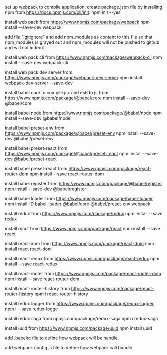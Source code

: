 set up webpack to compile application:
 create package.json file by installing npm from https://docs.npmjs.com/cli/init:
 npm init --yes

 install web pack from https://www.npmjs.com/package/webpack
 npm install --save-dev webpack

 add file ".gitignore" and add npm_modules as content to this file so that npm_modules is grayed out and npm_modules will not be pushed to github and will not index it.
 
 install web pack cli from https://www.npmjs.com/package/webpack-cli
 npm install --save-dev webpack-cli
 
 install web pack dev server from https://www.npmjs.com/package/webpack-dev-server
 npm install webpack-dev-server --save-dev

 install babel core to compile jsx and es6 to js from https://www.npmjs.com/package/@babel/core
 npm install --save-dev @babel/core
 
 install babel node from https://www.npmjs.com/package/@babel/node
 npm install --save-dev @babel/node
 
 install babel preset-env from https://www.npmjs.com/package/@babel/preset-env
 npm install --save-dev @babel/preset-env

 install babel preset-react from https://www.npmjs.com/package/@babel/preset-react
 npm install --save-dev @babel/preset-react
 
  install babel preset-react from https://www.npmjs.com/package/react-router-dom
npm install --save react-router-dom
 

 install babel register from https://www.npmjs.com/package/@babel/register
 npm install --save-dev @babel/register
 
 install babel loader from https://www.npmjs.com/package/babel-loader
 npm install -D babel-loader @babel/core @babel/preset-env webpack

 install redux from https://www.npmjs.com/package/redux
 npm install --save redux

 install react from https://www.npmjs.com/package/react
 npm install --save react
 
 install react-dom from https://www.npmjs.com/package/react-dom
 npm install react react-dom
 
 install react-redux from https://www.npmjs.com/package/react-redux
 npm install --save react-redux

  
 install react-router from https://www.npmjs.com/package/react-router-dom
 npm install --save react-router-dom
 
 install react-router-history from https://www.npmjs.com/package/react-router-history
 npm i react-router-history
 
  install redux logger  from https://www.npmjs.com/package/redux-logger
npm i --save redux-logge
 
  install redux saga from npmjs.com/package/redux-saga
 npm i redux-saga
 
   install uuid from https://www.npmjs.com/package/uuid
npm install uuid

 
 add .babelrc file to define how webpack will be handle.
 
 add webpack.config.js file to define how webpack will bundle.


